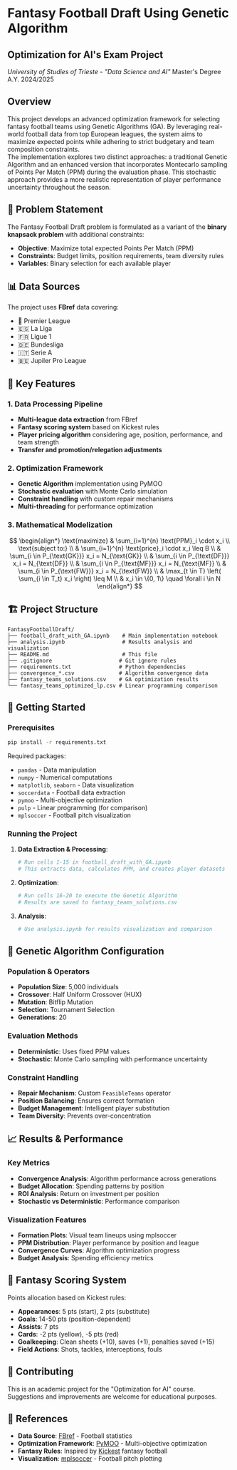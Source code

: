 # Fantasy Football Draft Using Genetic Algorithm

## Optimization for AI's Exam Project

*University of Studies of Trieste* - *"Data Science and AI"* Master's Degree A.Y. 2024/2025

## Overview

This project develops an advanced optimization framework for selecting fantasy football teams using Genetic Algorithms (GA). By leveraging real-world football data from top European leagues, the system aims to maximize expected points while adhering to strict budgetary and team composition constraints.  
The implementation explores two distinct approaches: a traditional Genetic Algorithm and an enhanced version that incorporates Montecarlo sampling of Points Per Match (PPM) during the evaluation phase. This stochastic approach provides a more realistic representation of player performance uncertainty throughout the season.

## 🎯 Problem Statement

The Fantasy Football Draft problem is formulated as a variant of the **binary knapsack problem** with additional constraints:

- **Objective**: Maximize total expected Points Per Match (PPM)
- **Constraints**: Budget limits, position requirements, team diversity rules
- **Variables**: Binary selection for each available player

## 📊 Data Sources

The project uses **FBref** data covering:

- 🏴󠁧󠁢󠁥󠁮󠁧󠁿 Premier League
- 🇪🇸 La Liga  
- 🇫🇷 Ligue 1
- 🇩🇪 Bundesliga
- 🇮🇹 Serie A
- 🇧🇪 Jupiler Pro League

## 🔧 Key Features

### 1. Data Processing Pipeline

- **Multi-league data extraction** from FBref
- **Fantasy scoring system** based on Kickest rules
- **Player pricing algorithm** considering age, position, performance, and team strength
- **Transfer and promotion/relegation adjustments**

### 2. Optimization Framework

- **Genetic Algorithm** implementation using PyMOO
- **Stochastic evaluation** with Monte Carlo simulation
- **Constraint handling** with custom repair mechanisms
- **Multi-threading** for performance optimization

### 3. Mathematical Modelization

$$
\begin{align*}
\text{maximize} & \sum_{i=1}^{n} \text{PPM}_i \cdot x_i \\
\text{subject to:} \\
& \sum_{i=1}^{n} \text{price}_i \cdot x_i \leq B \\
& \sum_{i \in P_{\text{GK}}} x_i = N_{\text{GK}} \\
& \sum_{i \in P_{\text{DF}}} x_i = N_{\text{DF}} \\
& \sum_{i \in P_{\text{MF}}} x_i = N_{\text{MF}} \\
& \sum_{i \in P_{\text{FW}}} x_i = N_{\text{FW}} \\
& \max_{t \in T} \left( \sum_{i \in T_t} x_i \right) \leq M \\
& x_i \in \{0, 1\} \quad \forall i \in N
\end{align*}
$$

## 🏗️ Project Structure

```k
FantasyFootballDraft/
├── football_draft_with_GA.ipynb    # Main implementation notebook
├── analysis.ipynb                  # Results analysis and visualization
├── README.md                       # This file
├── .gitignore                     # Git ignore rules
├── requirements.txt               # Python dependencies
├── convergence_*.csv              # Algorithm convergence data
├── fantasy_teams_solutions.csv    # GA optimization results
└── fantasy_teams_optimized_lp.csv # Linear programming comparison
```

## 🚀 Getting Started

### Prerequisites

```bash
pip install -r requirements.txt
```

Required packages:

- `pandas` - Data manipulation
- `numpy` - Numerical computations
- `matplotlib`, `seaborn` - Data visualization
- `soccerdata` - Football data extraction
- `pymoo` - Multi-objective optimization
- `pulp` - Linear programming (for comparison)
- `mplsoccer` - Football pitch visualization

### Running the Project

1. **Data Extraction & Processing**:

   ```python
   # Run cells 1-15 in football_draft_with_GA.ipynb
   # This extracts data, calculates PPM, and creates player datasets
   ```

2. **Optimization**:

   ```python
   # Run cells 16-20 to execute the Genetic Algorithm
   # Results are saved to fantasy_teams_solutions.csv
   ```

3. **Analysis**:

   ```python
   # Use analysis.ipynb for results visualization and comparison
   ```

## 🧬 Genetic Algorithm Configuration

### Population & Operators

- **Population Size**: 5,000 individuals
- **Crossover**: Half Uniform Crossover (HUX)
- **Mutation**: Bitflip Mutation
- **Selection**: Tournament Selection
- **Generations**: 20

### Evaluation Methods

- **Deterministic**: Uses fixed PPM values
- **Stochastic**: Monte Carlo sampling with performance uncertainty

### Constraint Handling

- **Repair Mechanism**: Custom `FeasibleTeams` operator
- **Position Balancing**: Ensures correct formation
- **Budget Management**: Intelligent player substitution
- **Team Diversity**: Prevents over-concentration

## 📈 Results & Performance

### Key Metrics

- **Convergence Analysis**: Algorithm performance across generations
- **Budget Allocation**: Spending patterns by position
- **ROI Analysis**: Return on investment per position
- **Stochastic vs Deterministic**: Performance comparison

### Visualization Features

- **Formation Plots**: Visual team lineups using mplsoccer
- **PPM Distribution**: Player performance by position and league
- **Convergence Curves**: Algorithm optimization progress
- **Budget Analysis**: Spending efficiency metrics

## 🎨 Fantasy Scoring System

Points allocation based on Kickest rules:

- **Appearances**: 5 pts (start), 2 pts (substitute)
- **Goals**: 14-50 pts (position-dependent)
- **Assists**: 7 pts
- **Cards**: -2 pts (yellow), -5 pts (red)
- **Goalkeeping**: Clean sheets (+10), saves (+1), penalties saved (+15)
- **Field Actions**: Shots, tackles, interceptions, fouls

## 🤝 Contributing

This is an academic project for the "Optimization for AI" course. Suggestions and improvements are welcome for educational purposes.

## 🔗 References

- **Data Source**: [FBref](https://fbref.com/) - Football statistics
- **Optimization Framework**: [PyMOO](https://pymoo.org/) - Multi-objective optimization
- **Fantasy Rules**: Inspired by [Kickest](https://www.kickest.it/) fantasy football
- **Visualization**: [mplsoccer](https://mplsoccer.readthedocs.io/) - Football pitch plotting

